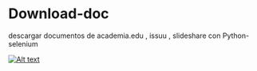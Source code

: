 # Download-doc
descargar documentos de  academia.edu , issuu , slideshare con Python-selenium

[![Alt text](https://img.youtube.com/vi/B7rkj3qKLVk/2.jpg)](https://www.youtube.com/watch?v=B7rkj3qKLVk)

